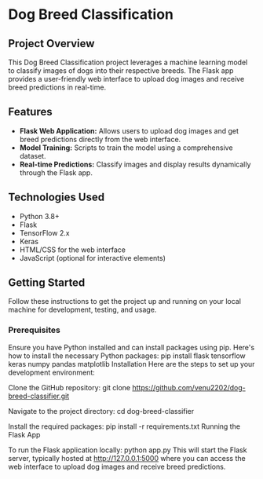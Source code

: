 # Dog Breed Classification

## Project Overview
This Dog Breed Classification project leverages a machine learning model to classify images of dogs into their respective breeds. The Flask app provides a user-friendly web interface to upload dog images and receive breed predictions in real-time.

## Features
- **Flask Web Application:** Allows users to upload dog images and get breed predictions directly from the web interface.
- **Model Training:** Scripts to train the model using a comprehensive dataset.
- **Real-time Predictions:** Classify images and display results dynamically through the Flask app.

## Technologies Used
- Python 3.8+
- Flask
- TensorFlow 2.x
- Keras
- HTML/CSS for the web interface
- JavaScript (optional for interactive elements)

## Getting Started
Follow these instructions to get the project up and running on your local machine for development, testing, and usage.

### Prerequisites
Ensure you have Python installed and can install packages using pip. Here's how to install the necessary Python packages:
pip install flask tensorflow keras numpy pandas matplotlib
Installation
Here are the steps to set up your development environment:

Clone the GitHub repository:
git clone https://github.com/venu2202/dog-breed-classifier.git

Navigate to the project directory:
cd dog-breed-classifier

Install the required packages:
pip install -r requirements.txt
Running the Flask App

To run the Flask application locally:
python app.py
This will start the Flask server, typically hosted at http://127.0.0.1:5000 where you can access the web interface to upload dog images and receive breed predictions.

